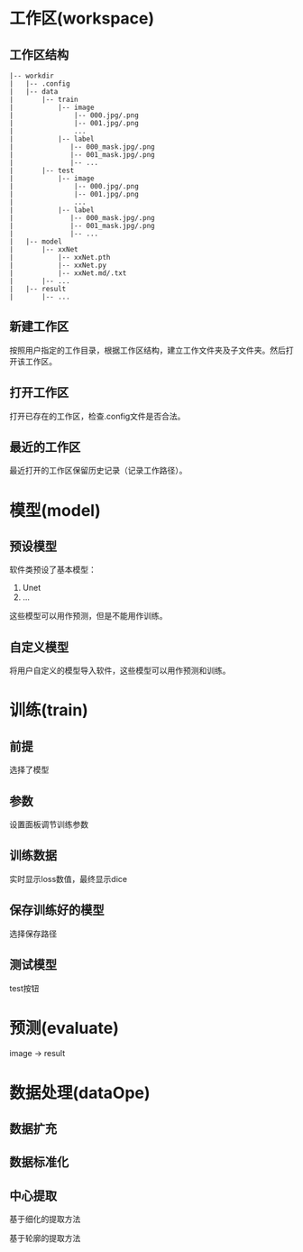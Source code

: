 # 工作区(workspace)

## 工作区结构

```
|-- workdir
|   |-- .config
|   |-- data
|       |-- train
|           |-- image
|               |-- 000.jpg/.png
|               |-- 001.jpg/.png
|               ...
|           |-- label
|              |-- 000_mask.jpg/.png
|              |-- 001_mask.jpg/.png
|              |-- ...
|       |-- test
|           |-- image
|               |-- 000.jpg/.png
|               |-- 001.jpg/.png
|               ...
|           |-- label
|              |-- 000_mask.jpg/.png
|              |-- 001_mask.jpg/.png
|              |-- ...
|   |-- model
|       |-- xxNet
|           |-- xxNet.pth
|           |-- xxNet.py
|           |-- xxNet.md/.txt
|       |-- ...
|   |-- result
|       |-- ...
```

## 新建工作区
按照用户指定的工作目录，根据工作区结构，建立工作文件夹及子文件夹。然后打开该工作区。

## 打开工作区
打开已存在的工作区，检查.config文件是否合法。

## 最近的工作区
最近打开的工作区保留历史记录（记录工作路径）。

# 模型(model)
## 预设模型
软件类预设了基本模型：

1. Unet
2. ...

这些模型可以用作预测，但是不能用作训练。

## 自定义模型
将用户自定义的模型导入软件，这些模型可以用作预测和训练。

# 训练(train)
## 前提
选择了模型

## 参数
设置面板调节训练参数

## 训练数据
实时显示loss数值，最终显示dice

## 保存训练好的模型
选择保存路径

## 测试模型
test按钮

# 预测(evaluate)
image -> result

# 数据处理(dataOpe)
## 数据扩充

## 数据标准化

## 中心提取
基于细化的提取方法

基于轮廓的提取方法


